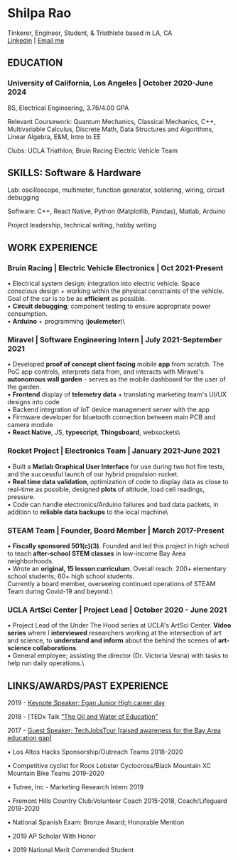 # Shilpa Rao
Tinkerer, Engineer, Student, & Triathlete based in LA, CA\
[Linkedin](linkedin.com/in/rao-shilpa/) | [Email me](mailto:raoshilpa@g.ucla.edu)


## EDUCATION 
### University of California, Los Angeles | October 2020-June 2024
BS, Electrical Engineering, 3.76/4.00 GPA

Relevant Coursework: Quantum Mechanics, Classical Mechanics, C++, Multivariable Calculus, Discrete Math, Data Structures and Algorithms, Linear Algebra, E&M, Intro to EE

Clubs: UCLA Triathlon, Bruin Racing Electric Vehicle Team


## SKILLS: Software & Hardware 
Lab: oscilloscope, multimeter, function generator, soldering, wiring, circuit debugging

Software: C++, React Native, Python (Matplotlib, Pandas), Matlab, Arduino

Project leadership, technical writing, hobby writing


## WORK EXPERIENCE

### Bruin Racing | Electric Vehicle Electronics | Oct 2021-Present
• Electrical system design; integration into electric vehicle. Space conscious design + working within the physical constraints of the vehicle. Goal of the car is to be as **efficient** as possible.\
• **Circuit debugging**; component testing to ensure appropriate power consumption.\
• **Arduino** + programming (**joulemeter**)\



### Miravel | Software Engineering Intern | July 2021-September 2021
• Developed **proof of concept client facing** mobile **app** from scratch. The PoC app controls, interprets data from, and interacts with Miravel's **autonomous wall garden** - serves as the mobile dashboard for the user of the garden.\
• **Frontend** display of **telemetry data** + translating marketing team's UI/UX designs into code\
• Backend integration of IoT device management server with the app\
• Firmware developer for bluetooth connection between main PCB and camera module\
• **React Native**, JS, **typescript**, **Thingsboard**, websockets\



### Rocket Project | Electronics Team | January 2021-June 2021
• Built a **Matlab Graphical User Interface** for use during two hot fire tests, and the successful launch of our hybrid propulsion rocket.\
• **Real time data validation**, optimization of code to display data as close to real-time as possible, designed **plots** of altitude, load cell readings, pressure.\
• Code can handle electronics/Arduino failures and bad data packets, in addition to **reliable data backups** to the local machine\



### STEAM Team | Founder, Board Member | March 2017-Present
• **Fiscally sponsored 501(c)(3)**. Founded and led this project in high school to teach **after-school STEM classes** in low-income Bay Area neighborhoods.\
• Wrote an **original, 15 lesson curriculum**. Overall reach: 200+ elementary school students; 60+ high school students.\
Currently a board member, overseeing continued operations of STEAM Team during Covid-19 and beyond.\



### UCLA ArtSci Center | Project Lead | October 2020 - June 2021
• Project Lead of the Under The Hood series at UCLA's ArtSci Center. **Video series** where I **interviewed** researchers working at the intersection of art and science, to **understand and inform** about the behind the scenes of **art-science collaborations**.\
• General employee; assisting the director (Dr. Victoria Vesna) with tasks to help run daily operations.\ 



## LINKS/AWARDS/PAST EXPERIENCE
2019 - [Keynote Speaker; Egan Junior High career day](https://docs.google.com/document/d/16NayvdfVF5YLepgT3DZNs8v2pzVO3Ob1EYPk4ntGdNQ/edit)

2018 - [TEDx Talk [“The Oil and Water of Education”](https://www.youtube.com/watch?v=5HnE2CELDxA)

2017 - [Guest Speaker; TechJobsTour [raised awareness for the Bay Area education gap]](https://techjobstour.com/speakers/shilpa-rao/)

• Los Altos Hacks Sponsorship/Outreach Teams 2018-2020

• Competitive cyclist for Rock Lobster Cyclocross/Black Mountain XC Mountain Bike Teams 2019-2020

• Tutree, Inc - Marketing Research Intern 2019

• Fremont Hills Country Club:Volunteer Coach 2015-2018, Coach/Lifeguard 2018-2020

• National Spanish Exam: Bronze Award; Honorable Mention

• 2019 AP Scholar With Honor

• 2019 National Merit Commended Student

